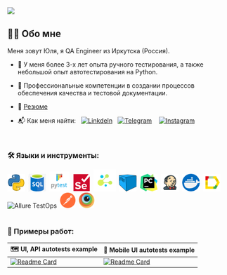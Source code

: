 <img src="https://media.giphy.com/media/h73hZt6EyS4kpMTRRj/giphy.gif" width="70"> 

## :woman_technologist: Обо мне
Меня зовут Юля, я QA Engineer из Иркутска (Россия).
- :rocket: У меня более 3-х лет опыта ручного тестирования, а также небольшой опыт автотестирования на Python.

- :seedling: Профессиональные компетенции в создании процессов обеспечения качества и тестовой документации.

- :bookmark_tabs: <a target="_blank" href="cv/CV_Ivanova_Julia.pdf">Резюме</a>

- :mailbox_with_mail:	Как меня найти:&nbsp;&nbsp;&nbsp;<a href="https://www.linkedin.com/in/julia-murova"><img alt="LinkdeIn" width="22px" src="https://cdn.jsdelivr.net/npm/simple-icons@v3/icons/linkedin.svg" /></a>&nbsp;&nbsp;&nbsp;<a href="https://t.me/JuliaMur"><img alt="Telegram" width="22px" src="https://cdn.jsdelivr.net/npm/simple-icons@v3/icons/telegram.svg" /></a>&nbsp;&nbsp;&nbsp;&nbsp;<a href="https://www.instagram.com/julia_murova/"><img alt="Instagram" width="22px" src="https://cdn.jsdelivr.net/npm/simple-icons@v3/icons/instagram.svg" /></a>
<br>

### :hammer_and_wrench: Языки и инструменты:
<div>
  <img src="https://github.com/Yunaika/yunaika/blob/main/img/logos/python.webp" title="Python" alt="Python" width="40" height="40"/>&nbsp;
  <img src="https://github.com/Yunaika/yunaika/blob/main/img/logos/sql.png" title="SQL" alt="SQL" width="40" height="40"/>&nbsp;   
  <img src="https://github.com/Yunaika/yunaika/blob/main/img/logos/pytest.png" title="Pytest" alt="Pytest" width="45" height="45"/>&nbsp; 
  <img src="https://github.com/Yunaika/yunaika/blob/main/img/logos/selenium-original.svg" title="Selenium" alt="Selenium" width="40" height="40"/>&nbsp;  
  <img src="https://github.com/Yunaika/yunaika/blob/main/img/logos/selene.png" title="Selene" alt="Selene" width="50" height="50"/>&nbsp;
  <img src="https://github.com/Yunaika/yunaika/blob/main/img/logos/selenoid.png" title="Selenoid" alt="Selenoid" width="40" height="40"/>&nbsp;  
  <img src="https://github.com/Yunaika/yunaika/blob/main/img/logos/pycharm.png" title="PyCharm" alt="PyCharm" width="40" height="40"/>&nbsp;    
  <img src="https://github.com/Yunaika/yunaika/blob/main/img/logos/jenkins.png" title="Jenkins" alt="Jenkins" width="40" height="40"/>&nbsp;
  <img src="https://github.com/Yunaika/yunaika/blob/main/img/logos/docker.png" title="Docker" alt="Docker " width="40" height="40"/>&nbsp;
  <img src="https://github.com/Yunaika/yunaika/blob/main/img/logos/Allure.svg" title="Allure Report" alt="Allure Report" width="40" height="40"/>&nbsp;
  <img src="https://fs.getcourse.ru/fileservice/file/download/a/159627/sc/333/h/32108dd5b6c9c9c3cf4220fe6b2cc7fc.svg" title="Allure TestOps" alt="Allure TestOps" width="40" height="40"/>&nbsp;
  <img src="https://github.com/Yunaika/yunaika/blob/main/img/logos/postman.png" title="Postman" alt="Postman" width="35" height="35"/>&nbsp;  
   <img src="https://github.com/Yunaika/yunaika/blob/main/img/logos/browserstack.png" title="Browserstack" alt="Browserstack" width="35" height="35"/>&nbsp;
</div>
<br>

### :floppy_disk: Примеры работ:

| :world_map: UI, API autotests example  | :iphone: Mobile UI autotests example |
| ------------- | ------------- |
| [![Readme Card](https://github-readme-stats.vercel.app/api/pin/?username=yunaika&repo=project_ui_and_api_autotests_for_stepik)](https://github.com/Yunaika/project_ui_and_api_autotests_for_stepik)  | [![Readme Card](https://github-readme-stats.vercel.app/api/pin/?username=yunaika&repo=project_mobile_autotests_for_yandex_translate)](https://github.com/Yunaika/project_mobile_autotests_for_yandex_translate)  |
